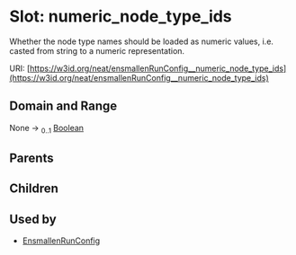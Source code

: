 
# Slot: numeric_node_type_ids


Whether the node type names should be loaded as numeric values, i.e. casted from string to a numeric representation.

URI: [https://w3id.org/neat/ensmallenRunConfig__numeric_node_type_ids](https://w3id.org/neat/ensmallenRunConfig__numeric_node_type_ids)


## Domain and Range

None &#8594;  <sub>0..1</sub> [Boolean](types/Boolean.md)

## Parents


## Children


## Used by

 * [EnsmallenRunConfig](EnsmallenRunConfig.md)

